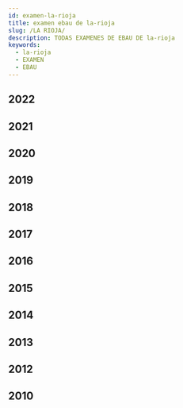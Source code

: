 ```yaml
---
id: examen-la-rioja
title: examen ebau de la-rioja
slug: /LA RIOJA/
description: TODAS EXAMENES DE EBAU DE la-rioja
keywords:
  - la-rioja
  - EXAMEN
  - EBAU
---
```


## 2022
## 2021
## 2020
## 2019
## 2018
## 2017
## 2016
## 2015
## 2014
## 2013
## 2012
## 2010
